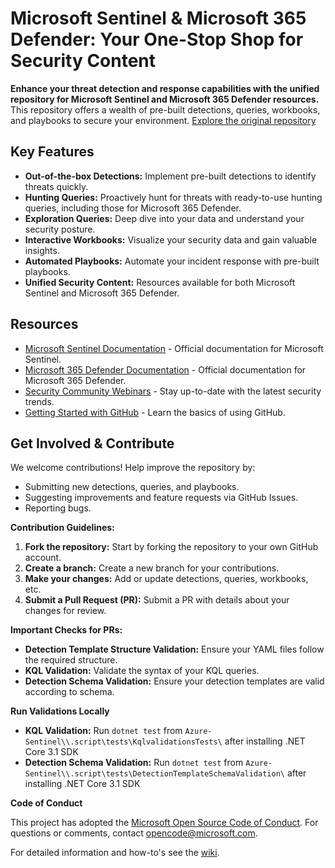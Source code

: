 # Microsoft Sentinel & Microsoft 365 Defender: Your One-Stop Shop for Security Content

**Enhance your threat detection and response capabilities with the unified repository for Microsoft Sentinel and Microsoft 365 Defender resources.** This repository offers a wealth of pre-built detections, queries, workbooks, and playbooks to secure your environment.  [Explore the original repository](https://github.com/Azure/Azure-Sentinel)

## Key Features

*   **Out-of-the-box Detections:** Implement pre-built detections to identify threats quickly.
*   **Hunting Queries:** Proactively hunt for threats with ready-to-use hunting queries, including those for Microsoft 365 Defender.
*   **Exploration Queries:** Deep dive into your data and understand your security posture.
*   **Interactive Workbooks:** Visualize your security data and gain valuable insights.
*   **Automated Playbooks:** Automate your incident response with pre-built playbooks.
*   **Unified Security Content:**  Resources available for both Microsoft Sentinel and Microsoft 365 Defender.

## Resources

*   [Microsoft Sentinel Documentation](https://go.microsoft.com/fwlink/?linkid=2073774&clcid=0x409) - Official documentation for Microsoft Sentinel.
*   [Microsoft 365 Defender Documentation](https://docs.microsoft.com/microsoft-365/security/defender/microsoft-365-defender?view=o365-worldwide) - Official documentation for Microsoft 365 Defender.
*   [Security Community Webinars](https://aka.ms/securitywebinars) - Stay up-to-date with the latest security trends.
*   [Getting Started with GitHub](https://help.github.com/en#dotcom) -  Learn the basics of using GitHub.

## Get Involved & Contribute

We welcome contributions!  Help improve the repository by:

*   Submitting new detections, queries, and playbooks.
*   Suggesting improvements and feature requests via GitHub Issues.
*   Reporting bugs.

**Contribution Guidelines:**

1.  **Fork the repository:**  Start by forking the repository to your own GitHub account.
2.  **Create a branch:**  Create a new branch for your contributions.
3.  **Make your changes:**  Add or update detections, queries, workbooks, etc.
4.  **Submit a Pull Request (PR):**  Submit a PR with details about your changes for review.

**Important Checks for PRs:**

*   **Detection Template Structure Validation:**  Ensure your YAML files follow the required structure.
*   **KQL Validation:**  Validate the syntax of your KQL queries.
*   **Detection Schema Validation:**  Ensure your detection templates are valid according to schema.

**Run Validations Locally**
*   **KQL Validation:** Run `dotnet test` from `Azure-Sentinel\\.script\tests\KqlvalidationsTests\` after installing .NET Core 3.1 SDK
*   **Detection Schema Validation:** Run `dotnet test` from `Azure-Sentinel\\.script\tests\DetectionTemplateSchemaValidation\` after installing .NET Core 3.1 SDK

**Code of Conduct**

This project has adopted the [Microsoft Open Source Code of Conduct](https://opensource.microsoft.com/codeofconduct/). For questions or comments, contact [opencode@microsoft.com](mailto:opencode@microsoft.com).

For detailed information and how-to's see the [wiki](https://aka.ms/threathunters).